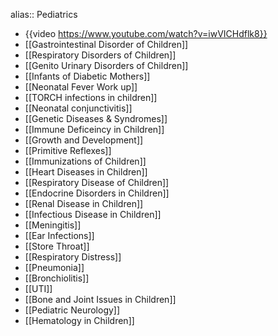alias:: Pediatrics

- {{video https://www.youtube.com/watch?v=iwVICHdflk8}}
- [[Gastrointestinal Disorder of Children]]
- [[Respiratory Disorders of Children]]
- [[Genito Urinary Disorders of Children]]
- [[Infants of Diabetic Mothers]]
- [[Neonatal Fever Work up]]
- [[TORCH infections in children]]
- [[Neonatal conjunctivitis]]
- [[Genetic Diseases & Syndromes]]
- [[Immune Deficeincy in Children]]
- [[Growth and Development]]
- [[Primitive Reflexes]]
- [[Immunizations of Children]]
- [[Heart Diseases in Children]]
- [[Respiratory Disease of Children]]
- [[Endocrine Disorders in Children]]
- [[Renal Disease in Children]]
- [[Infectious Disease in Children]]
- [[Meningitis]]
- [[Ear Infections]]
- [[Store Throat]]
- [[Respiratory Distress]]
- [[Pneumonia]]
- [[Bronchiolitis]]
- [[UTI]]
- [[Bone and Joint Issues in Children]]
- [[Pediatric Neurology]]
- [[Hematology in Children]]